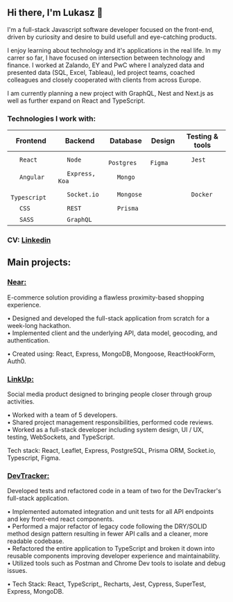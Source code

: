 ## Hi there, I'm Lukasz 👋

I'm a full-stack Javascript software developer focused on the front-end, driven by curiosity and desire to build usefull and eye-catching products.

I enjoy learning about technology and it's applications in the real life. In my carrer so far, I have focused on intersection between technology and finance. I worked at Zalando, EY and PwC where I analyzed data and presented data (SQL, Excel, Tableau), led project teams, coached colleagues and closely cooperated with clients from across Europe.

I am currently planning a new project with GraphQL, Nest and Next.js as well as further expand on React and TypeScript.

### Technologies I work with:
| Frontend                                                                                                                                                          | Backend                                                                                                                                     | Database                                                                                                                                                      | Design                                                                                                                                                                                             | Testing & tools                                                                               |
| ----------------------------------------------------------------------------------------------------------------------------------------------------------------- | ------------------------------------------------------------------------------------------------------------------------------------------- | ------------------------------------------------------------------------------------------------------------------------------------------------------------- | -------------------------------------------------------------------------------------------------------------------------------------------------------------------------------------------------- | --------------------------------------------------------------------------------------------- |
| <img width="16px" src="https://upload.wikimedia.org/wikipedia/commons/thumb/a/a7/React-icon.svg/1200px-React-icon.svg.png" /> `React`                             | <img width="16px" src="https://upload.wikimedia.org/wikipedia/commons/thumb/d/d9/Node.js_logo.svg/1200px-Node.js_logo.svg.png" /> `Node`    | <img width="16px" src="https://upload.wikimedia.org/wikipedia/commons/2/29/Postgresql_elephant.svg" /> `Postgres`                                             | <img width="16px" src="https://is5-ssl.mzstatic.com/image/thumb/Purple116/v4/f3/4e/4d/f34e4de3-801c-b2c2-8daf-7ee4ed93c13c/AppIcon-0-1x_U007emarketing-0-7-0-85-220.png/1200x630wa.png" /> `Figma` | <img width="16px" src="https://nx.dev/documentation/shared/jest-logo.png" /> `Jest`           |
| <img width="16px" src="https://upload.wikimedia.org/wikipedia/commons/thumb/c/cf/Angular_full_color_logo.svg/1200px-Angular_full_color_logo.svg.png" /> `Angular` | <img width="16px" src="https://aralroca.com/images/blog-images/42.png" /> `Express, Koa`                                                    | <img width="16px" src="https://w7.pngwing.com/pngs/63/19/png-transparent-mongodb-database-nosql-postgresql-mongo-text-logo-business-thumbnail.png" /> `Mongo` |                                                                                                                                                                                                    |                                                                                               |
| <img width="16px" src="https://cdn.jsdelivr.net/gh/devicons/devicon/icons/typescript/typescript-original.svg" /> `Typescript`                                     | <img width="16px" src="https://upload.wikimedia.org/wikipedia/commons/9/96/Socket-io.svg" /> `Socket.io`                                    | <img width="16px" src="https://tsed.io/mongoose.png" /> `Mongose`                                                                                             |                                                                                                                                                                                                    | <img width="16px" src="https://openwrt.org/_media/media/homepage-docker-logo.png" /> `Docker` |
| <img width="16px" src="https://upload.wikimedia.org/wikipedia/commons/thumb/d/d5/CSS3_logo_and_wordmark.svg/1200px-CSS3_logo_and_wordmark.svg.png" /> `CSS`       | <img width="16px" src="https://encrypted-tbn0.gstatic.com/images?q=tbn:ANd9GcQVrGhpCu6brPEhizJYY8O27KRO-1yMvq_F_g&usqp=CAU" /> `REST`       | <img width="16px" src="https://seeklogo.com/images/P/prisma-logo-3805665B69-seeklogo.com.png" /> `Prisma`                                                     |                                                                                                                                                                                                    |                                                                                               |
| <img width="16px" src="https://upload.wikimedia.org/wikipedia/commons/thumb/9/96/Sass_Logo_Color.svg/1200px-Sass_Logo_Color.svg.png" /> `SASS`                    | <img width="16px" src="https://upload.wikimedia.org/wikipedia/commons/thumb/1/17/GraphQL_Logo.svg/1200px-GraphQL_Logo.svg.png" /> `GraphQL` |                                                                                                                                                               |                                                                                                                                                                                                    |                                                                                               |

### CV: [Linkedin](https://www.linkedin.com/in/lukasztt/)

## Main projects: 
### [Near:](https://github.com/lthemis/Near)
E-commerce solution providing a flawless proximity-based shopping experience.

• Designed and developed the full-stack application from scratch for a week-long hackathon.    
• Implemented client and the underlying API, data model, geocoding, and authentication.    

• Created using: React, Express, MongoDB, Mongoose, ReactHookForm, Auth0.  
### [LinkUp:](https://github.com/rbrtrfl/linkup)
Social media product designed to bringing people closer through group activities.   

• Worked with a team of 5 developers.  
• Shared project management responsibilities, performed code reviews.  
• Worked as a full-stack developer including system design, UI / UX, testing, WebSockets, and TypeScript.  

Tech stack: React, Leaflet, Express, PostgreSQL, Prisma ORM, Socket.io, Typescript, Figma.  
### [DevTracker:](https://github.com/lthemis/DevTracker)
Developed tests and refactored code in a team of two for the DevTracker's full-stack application.   

• Implemented automated integration and unit tests for all API endpoints and key front-end react components.   
• Performed a major refactor of legacy code following the DRY/SOLID method design pattern resulting in fewer API calls and a cleaner, more readable codebase.  
• Refactored the entire application to TypeScript and broken it down into reusable components improving developer experience and maintainability.  
• Utilized tools such as Postman and Chrome Dev tools to isolate and debug issues.  

• Tech Stack: React, TypeScript,, Recharts, Jest, Cypress, SuperTest, Express, MongoDB.  
